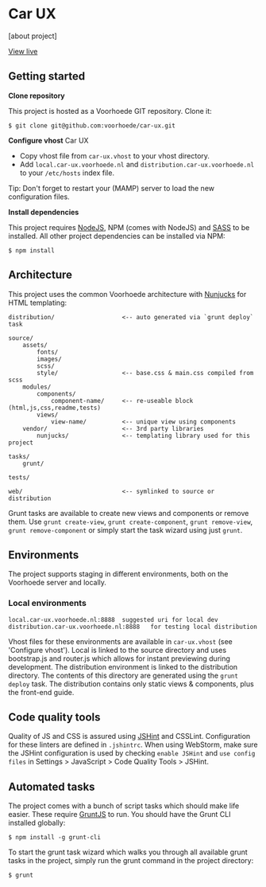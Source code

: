 # Car UX

[about project]

[View live](https://voorhoede.github.io/car-ux)

## Getting started

__Clone repository__

This project is hosted as a Voorhoede GIT repository. Clone it:

	$ git clone git@github.com:voorhoede/car-ux.git
	
__Configure vhost__ Car UX

* Copy vhost file from `car-ux.vhost` to your vhost directory.
* Add `local.car-ux.voorhoede.nl` and `distribution.car-ux.voorhoede.nl` to your `/etc/hosts` index file.

Tip: Don't forget to restart your (MAMP) server to load the new configuration files.


__Install dependencies__

This project requires [NodeJS](http://nodejs.org/), NPM (comes with NodeJS) and [SASS](http://sass-lang.com/) to be installed. All other project dependencies can be installed via NPM:

    $ npm install
    
## Architecture

This project uses the common Voorhoede architecture with [Nunjucks](http://jlongster.github.io/nunjucks/) for HTML templating:

	distribution/					<-- auto generated via `grunt deploy` task
	
	source/
		assets/
			fonts/
			images/
			scss/
			style/					<-- base.css & main.css compiled from scss
		modules/
			components/
				component-name/		<-- re-useable block (html,js,css,readme,tests)
			views/
				view-name/			<-- unique view using components
		vendor/						<-- 3rd party libraries
			nunjucks/				<-- templating library used for this project
	
	tasks/
		grunt/
		
	tests/
	
	web/							<-- symlinked to source or distribution
	
Grunt tasks are available to create new views and components or remove them. Use `grunt create-view`, `grunt create-component`, `grunt remove-view`, `grunt remove-component` or simply start the task wizard using just `grunt`.
    
## Environments

The project supports staging in different environments, both on the Voorhoede server and locally.

### Local environments

    local.car-ux.voorhoede.nl:8888	suggested uri for local dev
    distribution.car-ux.voorhoede.nl:8888	for testing local distribution

Vhost files for these environments are available in `car-ux.vhost` (see 'Configure vhost'). Local is linked to the source directory and uses bootstrap.js and router.js which allows for instant previewing during development. The distribution environment is linked to the distribution directory. The contents of this directory are generated using the `grunt deploy` task. The distribution contains only static views & components, plus the front-end guide.


## Code quality tools

Quality of JS and CSS is assured using [JSHint](http://www.jshint.com/) and CSSLint. Configuration for these linters are defined in `.jshintrc`. When using WebStorm, make sure the JSHint configuration is used by checking `enable JSHint` and `use config files` in Settings > JavaScript > Code Quality Tools > JSHint.

## Automated tasks

The project comes with a bunch of script tasks which should make life easier. These require [GruntJS](http://gruntjs.com/) to run. You should have the Grunt CLI installed globally:

	$ npm install -g grunt-cli
	
To start the grunt task wizard which walks you through all available grunt tasks in the project, simply run the grunt command in the project directory:

	$ grunt